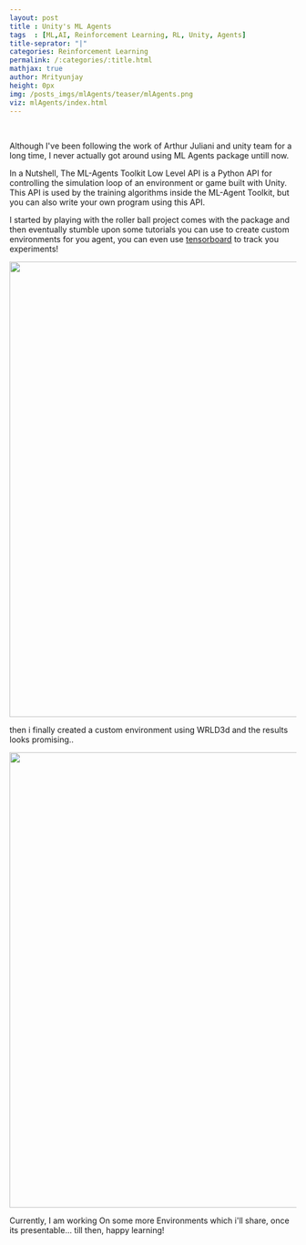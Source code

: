 ```yaml
---
layout: post 
title : Unity's ML Agents
tags  : [ML,AI, Reinforcement Learning, RL, Unity, Agents]
title-seprator: "|"
categories: Reinforcement Learning
permalink: /:categories/:title.html
mathjax: true
author: Mrityunjay
height: 0px
img: /posts_imgs/mlAgents/teaser/mlAgents.png
viz: mlAgents/index.html
---
```

<br>

Although I've been following the work of Arthur Juliani and unity team for a long time, I never actually got around using ML Agents package untill now.

In a Nutshell, The ML-Agents Toolkit Low Level API is a Python API for controlling the simulation loop of an environment or game built with Unity. This API is used by the training algorithms inside the ML-Agent Toolkit, but you can also write your own program using this API.

I started by playing with the roller ball project comes with the package and then eventually stumble upon some tutorials you can use to create custom environments for you agent, you can even use [tensorboard](https://www.tensorflow.org/tensorboard) to track you experiments! 

<div style="margin: 0 auto; text-align: center">
    <img src="{{site.url}}/assets/img/posts_imgs/mlAgents/body/1.png"  width="800px" />
</div>

then i finally created a custom environment using WRLD3d and the results looks promising..

<div style="margin: 0 auto; text-align: center">
    <img src="{{site.url}}/assets/img/posts_imgs/mlAgents/body/2.png"  width="800px" />
</div>

Currently, I am working On some more Environments which i'll share, once its presentable... till then, happy learning!
